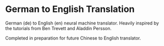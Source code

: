 # German to English Translation

German (de) to English (en) neural machine translator.
Heavily inspired by the tutorials from Ben Trevett and Aladdin Persson.

Completed in preparation for future Chinese to English translator.
